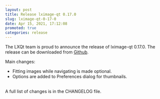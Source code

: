 ```yaml
---
layout: post
title: Release lximage-qt 0.17.0
slug: lximage-qt-0-17-0
date: Apr 15, 2021, 17:12:08
promoted: true
categories: release
---
```

The LXQt team is proud to announce the release of lximage-qt 0.17.0.
The release can be downloaded from [Github](https://github.com/lxqt/lximage-qt/releases).

Main changes:


 * Fitting images while navigating is made optional.
 * Options are added to Preferences dialog for thumbnails.


<br/>
A full list of changes is in the CHANGELOG file.
<br/>
